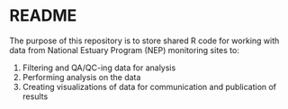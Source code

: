 # README

The purpose of this repository is to store shared R code for working with data from National Estuary Program (NEP) monitoring sites to: 
1. Filtering and QA/QC-ing data for analysis
2. Performing analysis on the data
3. Creating visualizations of data for communication and publication of results


